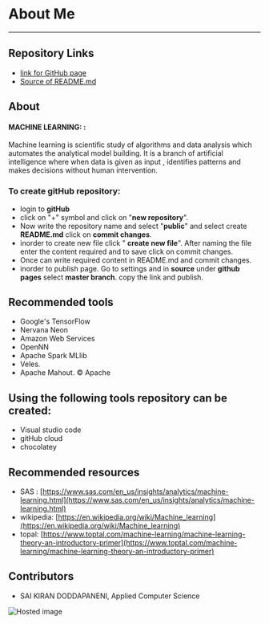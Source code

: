 # About Me
--------------------------------------------------------------------------------------------------------------


## Repository Links
-  [link for GitHub page](https://saikirandd.github.io/aboutme/ "page")
-  [Source of README.md ](https://github.com/saikirandd/aboutme "Source")
## About
#### MACHINE LEARNING: :
Machine learning is  scientific study of algorithms and data analysis which automates the analytical model building. It is a branch of artificial intelligence where when  data is given as input , identifies patterns and makes decisions without  human intervention. 

### **To create gitHub repository:**
- login to **gitHub** 
- click on "+" symbol and click on "**new repository**".
- Now write the repository name and select "**public**" and select create **README.md** click on **commit changes**.
- inorder to create new file click " **create new file**". After naming the file enter the content required and to save click on commit changes.
- Once can write required content in README.md and commit changes.
- inorder to publish page. Go to settings and in **source** under **github pages** select **master branch**. copy the link and publish.

## Recommended tools
- Google's TensorFlow
- Nervana Neon
- Amazon Web Services
- OpenNN
- Apache Spark MLlib
- Veles. 
- Apache Mahout. © Apache

Using the following tools repository can be created:
----------------------------------------------------
- Visual studio code
- gitHub cloud
- chocolatey




## Recommended resources
- SAS : [https://www.sas.com/en_us/insights/analytics/machine-learning.html](https://www.sas.com/en_us/insights/analytics/machine-learning.html)
- wikipedia: [https://en.wikipedia.org/wiki/Machine_learning](https://en.wikipedia.org/wiki/Machine_learning)
- topal: [https://www.toptal.com/machine-learning/machine-learning-theory-an-introductory-primer](https://www.toptal.com/machine-learning/machine-learning-theory-an-introductory-primer)



## Contributors
- SAI KIRAN DODDAPANENI, Applied Computer Science







![Hosted image](https://pbs.twimg.com/profile_images/1022127316862783488/yEGrou7L_400x400.jpg "Machine learning" )




